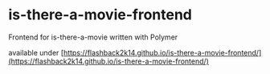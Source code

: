 # is-there-a-movie-frontend
Frontend for is-there-a-movie written with Polymer

available under [https://flashback2k14.github.io/is-there-a-movie-frontend/](https://flashback2k14.github.io/is-there-a-movie-frontend/)
